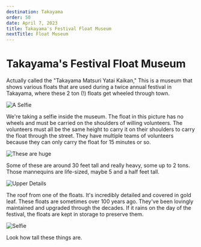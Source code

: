 ```yaml
---
destination: Takayama
order: 50
date: April 7, 2023
title: Takayama's Festival Float Museum
nextTitle: Float Museum
---
```


# Takayama's Festival Float Museum

Actually called the "Takayama Matsuri Yatai Kaikan," This is a museum that shows various floats that are used during a twice annual festival in Takayama, where these 2 ton (!) floats get wheeled through town. 

![A Selfie](/assets/takayama/PXL_20230409_013416702.jpg) 

We're taking a selfie inside the museum. 
The float in this picture has no wheels and must be carried on the shoulders of willing volunteers. The volunteers must all be the same height to carry it on their shoulders to carry the float through the street. They have multiple teams of volunteers because they can only carry the float for 15 minutes or so.


![These are huge](/assets/takayama/PXL_20230409_014118375.jpg)

Some of these are around 30 feet tall and really heavy, some up to 2 tons. Those mannequins are life-sized, maybe 5 and a half feet tall.

![Upper Details](/assets/takayama/PXL_20230409_015427366.jpg)

The roof from one of the floats. It's incredibly detailed and covered in gold leaf. These floats are sometimes over 100 years ago. They've been lovingly maintained and upgraded through the decades. 
If it rains on the day of the festival, the floats are kept in storage to preserve them.

![Selfie](/assets/takayama/PXL_20230409_015650131.jpg)

Look how tall these things are.